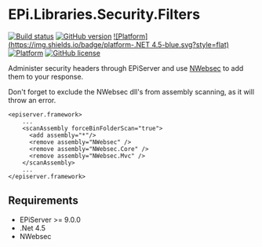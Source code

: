 # EPi.Libraries.Security.Filters
[![Build status](https://ci.appveyor.com/api/projects/status/y9bs8noiso1y0n2x/branch/master?svg=true)](https://ci.appveyor.com/project/jstemerdink/epi-libraries-security-filters/branch/master)
[![GitHub version](https://badge.fury.io/gh/jstemerdink%2FEPi.Libraries.Security.Filters.svg)](http://badge.fury.io/gh/jstemerdink%2FEPi.Libraries.Security.Filters)
[![Platform](https://img.shields.io/badge/platform-.NET 4.5-blue.svg?style=flat)](https://msdn.microsoft.com/en-us/library/w0x726c2%28v=vs.110%29.aspx)
[![Platform](https://img.shields.io/badge/EPiServer-%209.0.0-orange.svg?style=flat)](http://world.episerver.com/cms/)
[![GitHub license](https://img.shields.io/badge/license-MIT%20license-blue.svg?style=flat)](LICENSE)

Administer security headers through EPiServer and use [NWebsec](https://github.com/NWebsec/NWebsec/wiki) to add them to your response.

Don't forget to exclude the NWebsec dll's from assembly scanning, as it will throw an error.

```
<episerver.framework>
    ...
    <scanAssembly forceBinFolderScan="true">
      <add assembly="*"/>
      <remove assembly="NWebsec" />
      <remove assembly="NWebsec.Core" />
      <remove assembly="NWebsec.Mvc" />
    </scanAssembly>
    ...
</episerver.framework>
```

## Requirements

* EPiServer >= 9.0.0
* .Net 4.5
* NWebsec